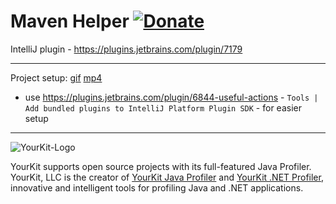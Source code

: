 Maven Helper  [![Donate][badge-paypal-img]][badge-paypal]
==================
IntelliJ plugin - https://plugins.jetbrains.com/plugin/7179 

---
Project setup: [gif](projectSetup.gif) [mp4](https://mega.nz/#!HupmEChL!zMlxvYjuR3qjnyZnHuvPn6E3BC2aU1VBX_vkB7_cEWs)
- use https://plugins.jetbrains.com/plugin/6844-useful-actions -  `Tools | Add bundled plugins to IntelliJ Platform Plugin SDK`  - for easier setup

------
![YourKit-Logo](https://www.yourkit.com/images/yklogo.png)

YourKit supports open source projects with its full-featured Java Profiler.
YourKit, LLC is the creator of [YourKit Java Profiler](https://www.yourkit.com/java/profiler/)
and [YourKit .NET Profiler](https://www.yourkit.com/.net/profiler/),
innovative and intelligent tools for profiling Java and .NET applications.


[badge-paypal-img]:       https://img.shields.io/badge/donate-paypal-green.svg
[badge-paypal]:           https://www.paypal.me/VojtechKrasa
